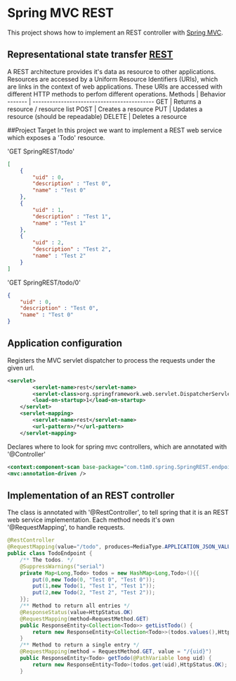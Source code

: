# Spring MVC REST

This project shows how to implement an REST controller with [Spring MVC](http://docs.spring.io/spring-framework/docs/2.0.8/reference/mvc.html).
## Representational state transfer [REST](http://en.wikipedia.org/wiki/Representational_state_transfer)
A REST architecture provides it's data as resource to other applications.
Resources are accessed by a Uniform Resource Identifiers (URIs), which are links in the context of web applications.
These URIs are accessed with different HTTP methods to perfom different operations.
Methods | Behavior
------- | -------------------------------------------
GET     | Returns a resource / resource list
POST    | Creates a resource
PUT     | Updates a resource (should be repeadable)
DELETE  | Deletes a resource

##Project Target
In this project we want to implement a REST web service which exposes a 'Todo' resource.

'GET SpringREST/todo'
```json
[
	{
		"uid" : 0,
		"description" : "Test 0",
		"name" : "Test 0"
	},
	{
		"uid" : 1,
		"description" : "Test 1",
		"name" : "Test 1"
	},
	{
		"uid" : 2,
		"description" : "Test 2",
		"name" : "Test 2"
	}
]
```
'GET SpringREST/todo/0'
```json
{
	"uid" : 0,
	"description" : "Test 0",
	"name" : "Test 0"
}
```

## Application configuration
Registers the MVC servlet dispatcher to process the requests under the given url.
```xml
<servlet>
		<servlet-name>rest</servlet-name>
 		<servlet-class>org.springframework.web.servlet.DispatcherServlet</servlet-class>
 		<load-on-startup>1</load-on-startup>
	</servlet>
	<servlet-mapping>
 		<servlet-name>rest</servlet-name>
 		<url-pattern>/*</url-pattern>
	</servlet-mapping>
```
Declares where to look for spring mvc controllers, which are annotated with '@Controller'
```xml
<context:component-scan base-package="com.t1m0.spring.SpringREST.endpoints" />
<mvc:annotation-driven />
```
## Implementation of an REST controller
The class is annotated with '@RestController',  to tell spring that it is an REST web service implementation.
Each method needs it's own '@RequestMapping', to handle requests.
```java
@RestController
@RequestMapping(value="/todo", produces=MediaType.APPLICATION_JSON_VALUE)
public class TodoEndpoint {
	/** The todos. */
	@SuppressWarnings("serial")
	private Map<Long,Todo> todos = new HashMap<Long,Todo>(){{
		put(0,new Todo(0, "Test 0", "Test 0"));
		put(1,new Todo(1, "Test 1", "Test 1"));
		put(2,new Todo(2, "Test 2", "Test 2"));
	}};
	/** Method to return all entries */
	@ResponseStatus(value=HttpStatus.OK)
	@RequestMapping(method=RequestMethod.GET)
	public ResponseEntity<Collection<Todo>> getListTodo() {
		return new ResponseEntity<Collection<Todo>>(todos.values(),HttpStatus.OK);
	}
	/** Method to return a single entry */
	@RequestMapping(method = RequestMethod.GET, value = "/{uid}")
	public ResponseEntity<Todo> getTodo(@PathVariable long uid) {
		return new ResponseEntity<Todo>(todos.get(uid),HttpStatus.OK);
	}
```